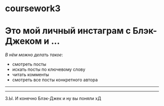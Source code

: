 # coursework3

# Это мой личный инстаграм с Блэк-Джеком и ...
*В нём можно делать такое*:
* смотреть посты
* искать посты по ключевому слову
* читать комменты
* смотреть все посты конкретного автора
---
---
З.Ы. И конечно Блэк-Джек и ну вы поняли хД
